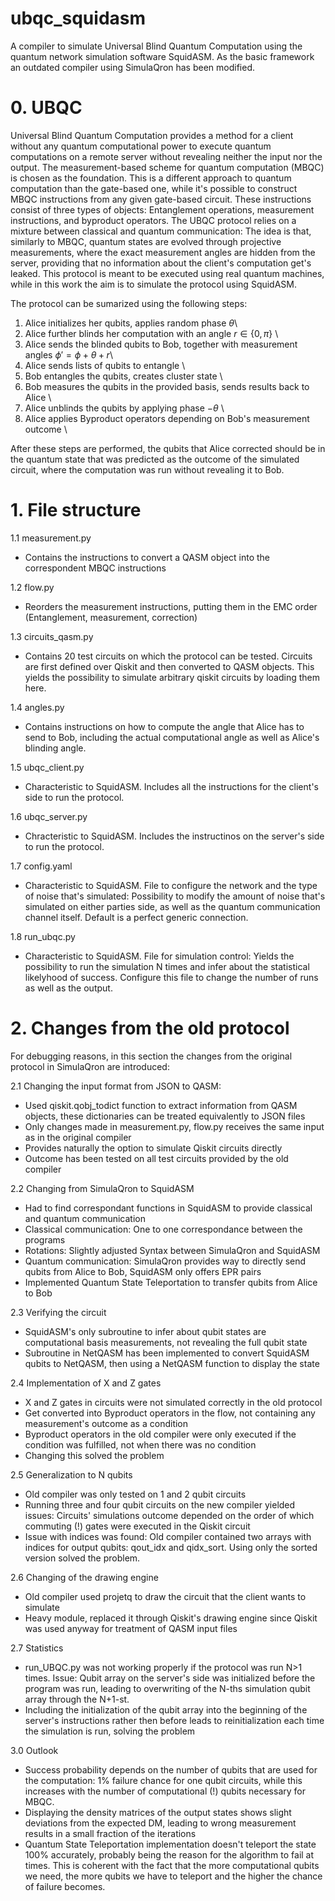 # ubqc_squidasm
A compiler to simulate Universal Blind Quantum Computation using the quantum network simulation software SquidASM. As the basic framework an outdated compiler using SimulaQron has been modified.

# 0. UBQC
Universal Blind Quantum Computation provides a method for a client without any quantum computational power to execute quantum computations on a remote server without revealing neither the input nor the output. The measurement-based scheme for quantum computation (MBQC) is chosen as the foundation. This is a different approach to quantum computation than the gate-based one, while it's possible to construct MBQC instructions from any given gate-based circuit. These instructions consist of three types of objects: Entanglement operations, measurement instructions, and byproduct operators.
The UBQC protocol relies on a mixture between classical and quantum communication: The idea is that, similarly to MBQC, quantum states are evolved through projective measurements, where the exact measurement angles are hidden from the server, providing that no information about the client's computation get's leaked. This protocol is meant to be executed using real quantum machines, while in this work the aim is to simulate the protocol using SquidASM.

The protocol can be sumarized using the following steps:

1. Alice initializes her qubits, applies random phase $\theta$\\
2. Alice further blinds her computation with an angle $r \in \{0, \pi \}$ \\
3. Alice sends the blinded qubits to Bob, together with measurement angles $\phi ' = \phi + \theta + r$\\
4. Alice sends lists of qubits to entangle  \\
5. Bob entangles the qubits, creates cluster state \\
6. Bob measures the qubits in the provided basis, sends results back to Alice \\
7. Alice unblinds the qubits by applying phase $- \theta$ \\
8. Alice applies Byproduct operators depending on Bob's measurement outcome \\

After these steps are performed, the qubits that Alice corrected should be in the quantum state that was predicted as the outcome of the simulated circuit, where the computation was run without revealing it to Bob.

# 1. File structure

1.1 measurement.py
- Contains the instructions to convert a QASM object into the correspondent MBQC instructions

1.2 flow.py
- Reorders the measurement instructions, putting them in the EMC order (Entanglement, measurement, correction)

1.3 circuits_qasm.py
- Contains 20 test circuits on which the protocol can be tested. Circuits are first defined over Qiskit and then converted to QASM objects. This yields the possibility to simulate arbitrary qiskit circuits by loading them here.

1.4 angles.py
- Contains instructions on how to compute the angle that Alice has to send to Bob, including the actual computational angle as well as Alice's blinding angle.

1.5 ubqc_client.py
- Characteristic to SquidASM. Includes all the instructions for the client's side to run the protocol.

1.6 ubqc_server.py
- Chracteristic to SquidASM. Includes the instructinos on the server's side to run the protocol.

1.7 config.yaml
- Characteristic to SquidASM. File to configure the network and the type of noise that's simulated: Possibility to modify the amount of noise that's simulated on either parties side, as well as the quantum communication channel itself. Default is a perfect generic connection.

1.8 run_ubqc.py
- Characteristic to SquidASM. File for simulation control: Yields the possibility to run the simulation N times and infer about the statistical likelyhood of success. Configure this file to change the number of runs as well as the output.

# 2. Changes from the old protocol
For debugging reasons, in this section the changes from the original protocol in SimulaQron are introduced:

2.1 Changing the input format from JSON to QASM:
- Used qiskit.qobj_todict function to extract information from QASM objects, these dictionaries can be treated equivalently to JSON files
- Only changes made in measurement.py, flow.py receives the same input as in the original compiler
- Provides naturally the option to simulate Qiskit circuits directly
- Outcome has been tested on all test circuits provided by the old compiler

2.2 Changing from SimulaQron to SquidASM
- Had to find correspondant functions in SquidASM to provide classical and quantum communication
- Classical communication: One to one correspondance between the programs
- Rotations: Slightly adjusted Syntax between SimulaQron and SquidASM
- Quantum communication: SimulaQron provides way to directly send qubits from Alice to Bob, SquidASM only offers EPR pairs 
- Implemented Quantum State Teleportation to transfer qubits from Alice to Bob

2.3 Verifying the circuit
- SquidASM's only subroutine to infer about qubit states are computational basis measurements, not revealing the full qubit state
- Subroutine in NetQASM has been implemented to convert SquidASM qubits to NetQASM, then using a NetQASM function to display the state

2.4 Implementation of X and Z gates
- X and Z gates in circuits were not simulated correctly in the old protocol
- Get converted into Byproduct operators in the flow, not containing any measurement's outcome as a condition
- Byproduct operators in the old compiler were only executed if the condition was fulfilled, not when there was no condition
- Changing this solved the problem

2.5 Generalization to N qubits
- Old compiler was only tested on 1 and 2 qubit circuits
- Running three and four qubit circuits on the new compiler yielded issues: Circuits' simulations outcome depended on the order of which commuting (!) gates were executed in the Qiskit circuit
- Issue with indices was found: Old compiler contained two arrays with indices for output qubits: qout_idx and qidx_sort. Using only the sorted version solved the problem.

2.6 Changing of the drawing engine
- Old compiler used projetq to draw the circuit that the client wants to simulate
- Heavy module, replaced it through Qiskit's drawing engine since Qiskit was used anyway for treatment of QASM input files

2.7 Statistics
- run_UBQC.py was not working properly if the protocol was run N>1 times. Issue: Qubit array on the server's side was initialized before the program was run, leading to overwriting of the N-ths simulation qubit array through the N+1-st. 
- Including the initialization of the qubit array into the beginning of the server's instructions rather then before leads to reinitialization each time the simulation is run, solving the problem

3.0 Outlook
- Success probability depends on the number of qubits that are used for the computation: 1% failure chance for one qubit circuits, while this increases with the number of computational (!) qubits necessary for MBQC.
- Displaying the density matrices of the output states shows slight deviations from the expected DM, leading to wrong measurement results in a small fraction of the iterations
- Quantum State Teleportation implementation doesn't teleport the state 100% accurately, probably being the reason for the algorithm to fail at times. This is coherent with the fact that the more computational qubits we need, the more qubits we have to teleport and the higher the chance of failure becomes.
